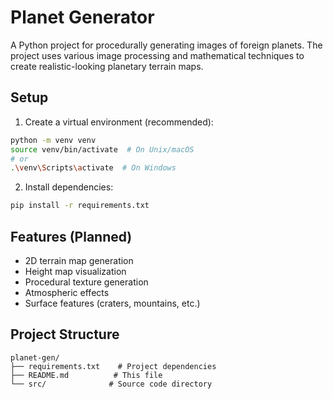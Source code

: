 # Planet Generator

A Python project for procedurally generating images of foreign planets. The project uses various image processing and mathematical techniques to create realistic-looking planetary terrain maps.

## Setup

1. Create a virtual environment (recommended):
```bash
python -m venv venv
source venv/bin/activate  # On Unix/macOS
# or
.\venv\Scripts\activate  # On Windows
```

2. Install dependencies:
```bash
pip install -r requirements.txt
```

## Features (Planned)
- 2D terrain map generation
- Height map visualization
- Procedural texture generation
- Atmospheric effects
- Surface features (craters, mountains, etc.)

## Project Structure
```
planet-gen/
├── requirements.txt    # Project dependencies
├── README.md          # This file
└── src/              # Source code directory
``` 